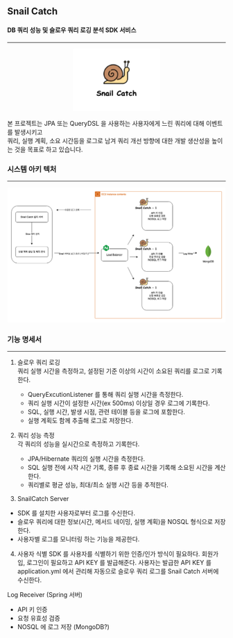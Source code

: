 ## Snail Catch 

#### DB 쿼리 성능 및 슬로우 쿼리 로깅 분석 SDK 서비스

---

<p align="center">
  <img src="./icon.png" alt="로고" width="200"/>
</p>


본 프로젝트는 JPA 또는 QueryDSL 을 사용하는 사용자에게 느린 쿼리에 대해 이벤트를 발생시키고  
쿼리, 실행 계획, 소요 시간등을 로그로 남겨 쿼리 개선 방향에 대한 개발 생산성을 높이는 것을 목표로 하고 있습니다.  

  

### 시스템 아키 텍처

----

![로고](./architecture.png)



### 기능 명세서

----

1. 슬로우 쿼리 로깅   
쿼리 실행 시간을 측정하고, 설정된 기준 이상의 시간이 소요된 쿼리를 로그로 기록한다.
   - QueryExcutionListener 를 통해 쿼리 실행 시간을 측정한다.
   - 쿼리 실행 시간이 설정한 시간(ex 500ms) 이상일 경우 로그에 기록한다.
   - SQL, 실행 시간, 발생 시점, 관련 테이블 등을 로그에 포함한다.
   - 실행 계획도 함께 추출해 로그로 저장한다.


2. 쿼리 성능 측정  
각 쿼리의 성능을 실시간으로 측정하고 기록한다.
   - JPA/Hibernate 쿼리의 실행 시간을 측정한다.
   - SQL 실행 전에 시작 시간 기록, 종류 후 종료 시간을 기록해 소요된 시간을 계산한다.
   - 쿼리별로 평균 성능, 최대/최소 실행 시간 등을 추적한다.


3. SnailCatch Server
- SDK 를 설치한 사용자로부터 로그를 수신한다.  
- 슬로우 쿼리에 대한 정보(시간, 메서드 네이밍, 실행 계획)을 NOSQL 형식으로 저장한다.
- 사용자별 로그를 모니터링 하는 기능을 제공한다.


4. 사용자 식별 
SDK 를 사용자를 식별하기 위한 인증/인가 방식이 필요하다.
회원가입, 로그인이 필요하고 API KEY 를 발급해준다.
사용자는 발급한 API KEY 를 application.yml 에서 관리해 자동으로 슬로우 쿼리 로그를 Snail Catch 서버에 수신한다.




Log Receiver (Spring 서버)
- API 키 인증
- 요청 유효성 검증 
- NOSQL 에 로그 저장 (MongoDB?)


